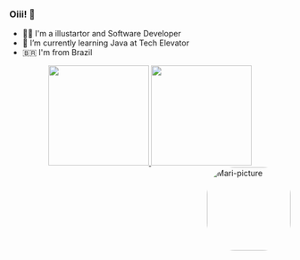 ### Oiii! 👋

- 👩‍💻 I'm a illustartor and Software Developer 
- 🌱 I’m currently learning Java at Tech Elevator
- 🇧🇷 I'm from Brazil

<div align="center">
  <a href="https://github.com/mari-rider">
  <img height="180em" src="https://github-readme-stats.vercel.app/api?username=mari-rider&show_icons=true&theme=swift&include_all_commits=true&count_private=true"/>
  <img height="180em" src="https://github-readme-stats.vercel.app/api/top-langs/?username=mari-rider&layout=compact&langs_count=7&theme=swift"/>
</div>
  
<!-- <div style="display: inline_block"><br>
  <img align="center" alt="Mari-Js" height="30" width="40" src="https://raw.githubusercontent.com/devicons/devicon/master/icons/javascript/javascript-plain.svg">
  <img align="center" alt="Mari-HTML" height="30" width="40" src="https://raw.githubusercontent.com/devicons/devicon/master/icons/html5/html5-original.svg">
  <img align="center" alt="Mari-CSS" height="30" width="40" src="https://raw.githubusercontent.com/devicons/devicon/master/icons/css3/css3-original.svg">
   -->
  <img align="right" alt="Mari-picture" height="150" style="border-radius:50px;" src="https://blogger.googleusercontent.com/img/a/AVvXsEh3bl8YISNA7HVsXDIdrLbYxPmuwcKg2a3yGzZ7Mhjyd9cyYSBylfFhlS9vjS-iSjDIDAjIMW8RmmaBdG1L0IubGZtFauDeuDqKgBE_5n1Hl1bGb3BXOo1uEbJ9hWLwBQwKcMOuerWS3vEVcKR80UdgsM5Seqm6czkiQLu3UzdLUS3ztavGfuC7-ifg1g=s2701">
</div>
